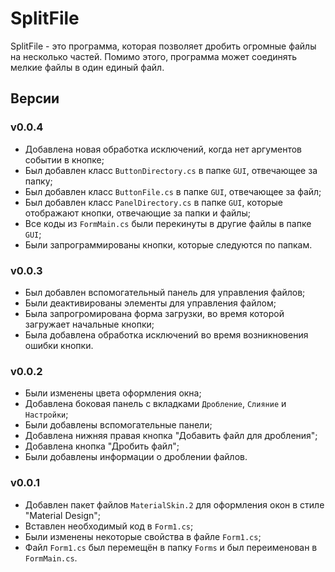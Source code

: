 # SplitFile
SplitFile - это программа, которая позволяет дробить огромные файлы на несколько частей. Помимо этого, программа может соединять мелкие файлы в один единый файл.
## Версии
### v0.0.4
- Добавлена новая обработка исключений, когда нет аргументов событии в кнопке;
- Был добавлен класс `ButtonDirectory.cs` в папке `GUI`, отвечающее за папку;
- Был добавлен класс `ButtonFile.cs` в папке `GUI`, отвечающее за файл;
- Был добавлен класс `PanelDirectory.cs` в папке `GUI`, которые отображают кнопки, отвечающие за папки и файлы;
- Все коды из `FormMain.cs` были перекинуты в другие файлы в папке `GUI`;
- Были запрограммированы кнопки, которые следуются по папкам.
### v0.0.3
- Был добавлен вспомогательный панель для управления файлов;
- Были деактивированы элементы для управления файлом;
- Была запрогромирована форма загрузки, во время которой загружает начальные кнопки;
- Была добавлена обработка исключений во время возникновения ошибки кнопки.
### v0.0.2
- Были изменены цвета оформления окна;
- Добавлена боковая панель с вкладками `Дробление`, `Слияние` и `Настройки`;
- Были добавлены вспомогательные панели;
- Добавлена нижняя правая кнопка "Добавить файл для дробления";
- Добавлена кнопка "Дробить файл";
- Были добавлены информации о дроблении файлов.
### v0.0.1
- Добавлен пакет файлов `MaterialSkin.2` для оформления окон в стиле "Material Design";
- Вставлен необходимый код в `Form1.cs`;
- Были изменены некоторые свойства в файле `Form1.cs`;
- Файл `Form1.cs` был перемещён в папку `Forms` и был переименован в `FormMain.cs`.